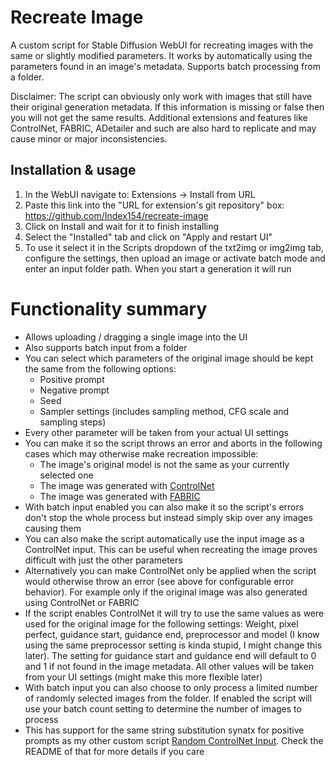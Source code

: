 # Recreate Image
A custom script for Stable Diffusion WebUI for recreating images with the same or slightly modified parameters. It works by automatically using the parameters found in an image's metadata. Supports batch processing from a folder.

Disclaimer: The script can obviously only work with images that still have their original generation metadata. If this information is missing or false then you will not get the same results. Additional extensions and features like ControlNet, FABRIC, ADetailer and such are also hard to replicate and may cause minor or major inconsistencies.

## Installation & usage
1. In the WebUI navigate to: Extensions -> Install from URL
2. Paste this link into the "URL for extension's git repository" box: https://github.com/Index154/recreate-image
3. Click on Install and wait for it to finish installing
4. Select the "Installed" tab and click on "Apply and restart UI"
5. To use it select it in the Scripts dropdown of the txt2img or img2img tab, configure the settings, then upload an image or activate batch mode and enter an input folder path. When you start a generation it will run

# Functionality summary
- Allows uploading / dragging a single image into the UI
- Also supports batch input from a folder
- You can select which parameters of the original image should be kept the same from the following options:
  - Positive prompt
  - Negative prompt
  - Seed
  - Sampler settings (includes sampling method, CFG scale and sampling steps)
- Every other parameter will be taken from your actual UI settings
- You can make it so the script throws an error and aborts in the following cases which may otherwise make recreation impossible:
  - The image's original model is not the same as your currently selected one
  - The image was generated with [ControlNet](https://github.com/Mikubill/sd-webui-controlnet)
  - The image was generated with [FABRIC](https://github.com/dvruette/sd-webui-fabric)
- With batch input enabled you can also make it so the script's errors don't stop the whole process but instead simply skip over any images causing them
- You can also make the script automatically use the input image as a ControlNet input. This can be useful when recreating the image proves difficult with just the other parameters
- Alternatively you can make ControlNet only be applied when the script would otherwise throw an error (see above for configurable error behavior). For example only if the original image was also generated using ControlNet or FABRIC
- If the script enables ControlNet it will try to use the same values as were used for the original image for the following settings: Weight, pixel perfect, guidance start, guidance end, preprocessor and model (I know using the same preprocessor setting is kinda stupid, I might change this later). The setting for guidance start and guidance end will default to 0 and 1 if not found in the image metadata. All other values will be taken from your UI settings (might make this more flexible later)
- With batch input you can also choose to only process a limited number of randomly selected images from the folder. If enabled the script will use your batch count setting to determine the number of images to process
- This has support for the same string substitution synatx for positive prompts as my other custom script [Random ControlNet Input](https://github.com/Index154/Random-ControlNet-Input). Check the README of that for more details if you care
